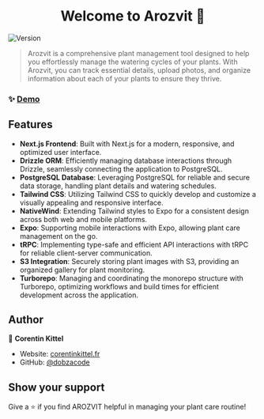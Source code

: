 <h1 align="center">Welcome to Arozvit 🌱</h1>
<p>
  <img alt="Version" src="https://img.shields.io/badge/version-0.1.0-blue.svg?cacheSeconds=2592000" />
</p>

> Arozvit is a comprehensive plant management tool designed to help you effortlessly manage the watering cycles of your plants. With Arozvit, you can track essential details, upload photos, and organize information about each of your plants to ensure they thrive.

### ✨ [Demo](https://arozvit.vercel.app)

## Features

- **Next.js Frontend**: Built with Next.js for a modern, responsive, and optimized user interface.
- **Drizzle ORM**: Efficiently managing database interactions through Drizzle, seamlessly connecting the application to PostgreSQL.
- **PostgreSQL Database**: Leveraging PostgreSQL for reliable and secure data storage, handling plant details and watering schedules.
- **Tailwind CSS**: Utilizing Tailwind CSS to quickly develop and customize a visually appealing and responsive interface.
- **NativeWind**: Extending Tailwind styles to Expo for a consistent design across both web and mobile platforms.
- **Expo**: Supporting mobile interactions with Expo, allowing plant care management on the go.
- **tRPC**: Implementing type-safe and efficient API interactions with tRPC for reliable client-server communication.
- **S3 Integration**: Securely storing plant images with S3, providing an organized gallery for plant monitoring.
- **Turborepo**: Managing and coordinating the monorepo structure with Turborepo, optimizing workflows and build times for efficient development across the application.

## Author

👤 **Corentin Kittel**

- Website: [corentinkittel.fr](https://corentinkittel.fr)
- GitHub: [@dobzacode](https://github.com/dobzacode)

## Show your support

Give a ⭐️ if you find AROZVIT helpful in managing your plant care routine!
